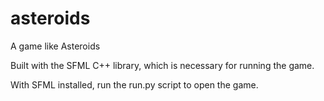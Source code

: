 # asteroids
A game like Asteroids

Built with the SFML C++ library, which is necessary for running the game.

With SFML installed, run the run.py script to open the game.

